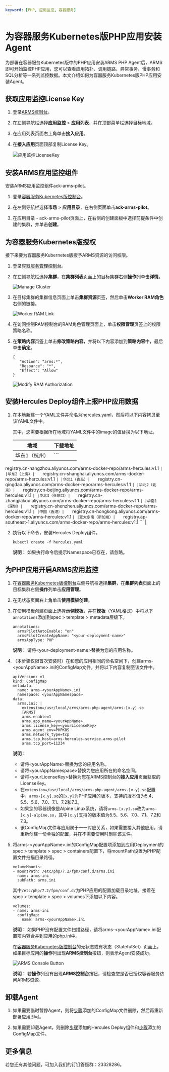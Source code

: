 ```yaml
---
keyword: [PHP, 应用监控, 容器服务]
---
```


# 为容器服务Kubernetes版PHP应用安装Agent

为部署在容器服务Kubernetes版中的PHP应用安装ARMS PHP Agent后，ARMS即可开始监控PHP应用，您可以查看应用拓扑、调用链路、异常事务、慢事务和SQL分析等一系列监控数据。本文介绍如何为容器服务Kubernetes版PHP应用安装Agent。

## 获取应用监控License Key

1.  登录[ARMS控制台](https://arms-ap-southeast-1.console.aliyun.com/#/home)。

2.  在左侧导航栏选择**应用监控** \> **应用列表**，并在顶部菜单栏选择目标地域。

3.  在应用列表页面右上角单击**接入应用**。

4.  在**接入应用**页面顶部复制License Key。

    ![应用监控LicenseKey](https://static-aliyun-doc.oss-accelerate.aliyuncs.com/assets/img/zh-CN/6570348951/p132858.png)


## 安装ARMS应用监控组件

安装ARMS应用监控组件ack-arms-pilot。

1.  登录[容器服务Kubernetes版控制台](https://cs.console.aliyun.com/#/k8s/overview)。

2.  在左侧导航栏选择**市场** \> **应用目录**，在右侧页面单击**ack-arms-pilot**。

3.  在应用目录 - ack-arms-pilot页面上，在右侧的创建面板中选择前提条件中创建的集群，并单击**创建**。


## 为容器服务Kubernetes版授权

接下来要为容器服务Kubernetes版授予ARMS资源的访问权限。

1.  登录[容器服务管理控制台](https://cs.console.aliyun.com)。

2.  在左侧导航栏选择**集群**，在**集群列表**页面上的目标集群右侧**操作**列单击**详情**。

    ![Manage Cluster](https://static-aliyun-doc.oss-accelerate.aliyuncs.com/assets/img/zh-CN/3003700061/p53701.png)

3.  在目标集群的集群信息页面上单击**集群资源**页签，然后单击**Worker RAM角色**右侧的链接。

    ![Worker RAM Link](https://static-aliyun-doc.oss-accelerate.aliyuncs.com/assets/img/zh-CN/3003700061/p53704.png)

4.  在访问控制RAM控制台的RAM角色管理页面上，单击**权限管理**页签上的权限策略名称。

5.  在**策略内容**页签上单击**修改策略内容**，并将以下内容添加到**策略内容**中，最后单击**确定**。

    ```
    {
       "Action": "arms:*",
       "Resource": "*",
       "Effect": "Allow"
    }
    ```

    ![Modify RAM Authorization](https://static-aliyun-doc.oss-accelerate.aliyuncs.com/assets/img/zh-CN/6570348951/p53703.png)


## 安装Hercules Deploy组件上报PHP应用数据

1.  在本地新建一个YAML文件并命名为hercules.yaml，然后将以下内容拷贝至该YAML文件中。



    其中，您需要根据所在地域将YAML文件中的image的值替换为以下地址。

    |地域|下载地址|
    |--|----|
    |华东1（杭州）|    ```
registry.cn-hangzhou.aliyuncs.com/arms-docker-repo/arms-hercules:v1.1
    ``` |
    |华东2（上海）|    ```
registry.cn-shanghai.aliyuncs.com/arms-docker-repo/arms-hercules:v1.1
    ``` |
    |华北1（青岛）|    ```
registry.cn-qingdao.aliyuncs.com/arms-docker-repo/arms-hercules:v1.1
    ``` |
    |华北2（北京）|    ```
registry.cn-beijing.aliyuncs.com/arms-docker-repo/arms-hercules:v1.1
    ``` |
    |华北3（张家口）|    ```
registry.cn-zhangjiakou.aliyuncs.com/arms-docker-repo/arms-hercules:v1.1
    ``` |
    |华南1（深圳）|    ```
registry.cn-shenzhen.aliyuncs.com/arms-docker-repo/arms-hercules:v1.1
    ``` |
    |中国（香港）|    ```
registry.cn-hongkong.aliyuncs.com/arms-docker-repo/arms-hercules:v1.1
    ``` |
    |亚太东南（新加坡）|    ```
registry.ap-southeast-1.aliyuncs.com/arms-docker-repo/arms-hercules:v1.1
    ``` |

2.  执行以下命令，安装Hercules Deploy组件。

    ```
    kubectl create -f hercules.yaml
    ```

    **说明：** 如果执行命令后提示Namespace已存在，请忽略。


## 为PHP应用开启ARMS应用监控

1.  在[容器服务Kubernetes版控制台](https://cs.console.aliyun.com/#/k8s/overview)左侧导航栏选择**集群**，在**集群列表**页面上的目标集群右侧**操作**列单击**应用管理**。

2.  在无状态页面右上角单击**使用模板创建**。

3.  在使用模板创建页面上选择**示例模板**，并在**模板**（YAML格式）中将以下`annotations`添加到spec \> template \> metadata层级下。

    ```
    annotations:
      armsPilotAutoEnable: "on"
      armsPilotCreateAppName: "<your-deployment-name>"
      armsAppType: PHP                                
    ```

    **说明：** 请将<your-deployment-name\>替换为您的应用名称。

4.  （本步骤仅限首次安装时）在和您的应用相同的命名空间下，创建arms-<yourAppName\>.ini的ConfigMap文件，并将以下内容复制至该文件中。

    ```
    apiVersion: v1
    kind: ConfigMap
    metadata:
      name: arms-<yourAppName>.ini
      namespace: <yourAppNamespace>
    data:
      arms.ini: |
        extension=/usr/local/arms/arms-php-agent/arms-[x.y].so
        [ARMS]
        arms.enable=1
        arms.app_name=<yourAppName>
        arms.license_key=<yourLicenseKey>
        arms.agent_env=PHPK8S
        arms.network_type=tcp
        arms.tcp_host=arms-hercules-service.arms-pilot
        arms.tcp_port=11234
    ```

    **说明：**

    -   请将<yourAppName\>替换为您的应用名称。
    -   请将<yourAppNamespace\>替换为您应用所在的命名空间。
    -   请将<yourLicenseKey\>替换为您在ARMS控制台的**接入应用**页面获取的LicenseKey。
    -   在`extension=/usr/local/arms/arms-php-agent/arms-[x.y].so`配置中，`arms-[x.y].so`的`[x.y]`为PHP应用的版本，支持的版本值为5.4、5.5、5.6、7.0、7.1、7.2和7.3。
    -   如果您的容器镜像是Alpine Linux系统，请将`arms-[x.y].so`改为`arms-[x.y]-alpine.so`，其中`[x.y]`支持的版本值为5.5、5.6、7.0、7.1、7.2和7.3。
    -   该ConfigMap文件与应用属于一一对应关系，如果需要接入其他应用，请重新创建一份单独的配置，并在不需要使用时删除该文件。
5.  将arms-<yourAppName\>.ini的ConfigMap配置项添加到应用Deployment的spec \> template \> spec \> containers配置下，将mountPath设置为PHP配置文件扫描目录路径。

    ```
    volumeMounts:
    - mountPath: /etc/php/7.2/fpm/conf.d/arms.ini
      name: arms-ini
      subPath: arms.ini
    ```

    其中`/etc/php/7.2/fpm/conf.d/`为PHP应用的配置加载目录地址，接着在spec \> template \> spec \> volumes下添加以下内容。

    ```
    volumes:
    - name: arms-ini
      configMap:
        name: arms-<yourAppName>.ini
    ```

    **说明：** 如果PHP没有配置文件扫描路径，请将arms-<yourAppName\>.ini配置项内容合并到应用的php.ini中。

    在[容器服务Kubernetes版控制台](https://cs.console.aliyun.com/#/k8s/overview)的无状态或有状态（StatefulSet）页面上，如果目标应用的**操作**列出现**ARMS控制台**按钮，则表示Agent安装成功。

    ![ARMS Console Button](https://static-aliyun-doc.oss-accelerate.aliyuncs.com/assets/img/zh-CN/5017670061/p53712.png)

    **说明：** 若**操作**列没有出现**ARMS控制台**按钮，请检查您是否已授权容器服务访问ARMS资源。


## 卸载Agent

1.  如果需要临时暂停Agent，则将[步骤](#step_ha3_6ov_alh)添加的ConfigMap文件删除，然后再重新部署应用即可。

2.  如果需要卸载Agent，则删除[步骤](#step_y4n_031_gfg)添加的Hercules Deploy组件和[步骤](#step_ha3_6ov_alh)添加的ConfigMap文件。


## 更多信息

若您还有其他问题，可加入我们的钉钉答疑群：23328286。

